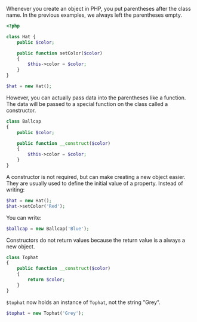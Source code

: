 Whenever you create an object in PHP, you put parentheses after the class name.
In the previous examples, we always left the parentheses empty.
```php
<?php

class Hat {
    public $color;

    public function setColor($color)
    {
        $this->color = $color;
    }
}

$hat = new Hat();
```

However, you can actually pass data into the parentheses like a function.
The data will be passed to a special function on the class called a constructor.
```php
class Ballcap
{
    public $color;

    public function __construct($color)
    {
        $this->color = $color;
    }
}
```

A constructor is not required, but can make creating a new object easier.
They are usually used to define the initial value of a property.
Instead of writing:
```php
$hat = new Hat();
$hat->setColor('Red');
```

You can write:
```php
$ballcap = new Ballcap('Blue');
```

Constructors do not return values because the return value is a always a new object.
```php
class Tophat
{
    public function __construct($color)
    {
        return $color;
    }
}
```

`$tophat` now holds an instance of `Tophat`, not the string "Grey".
```php
$tophat = new Tophat('Grey');
```
